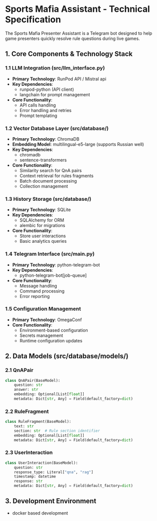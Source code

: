 # Sports Mafia Assistant - Technical Specification
The Sports Mafia Presenter Assistant is a Telegram bot designed to help game presenters quickly resolve rule questions during live games. 

## 1. Core Components & Technology Stack

### 1.1 LLM Integration (src/llm_interface.py)
- **Primary Technology**: RunPod API / Mistral api
- **Key Dependencies**: 
  - runpod-python (API client)
  - langchain for prompt management
- **Core Functionality**:
  - API calls handling
  - Error handling and retries
  - Prompt templating

### 1.2 Vector Database Layer (src/database/)
- **Primary Technology**: ChromaDB
- **Embedding Model**: multilingual-e5-large (supports Russian well)
- **Key Dependencies**:
  - chromadb
  - sentence-transformers
- **Core Functionality**:
  - Similarity search for QnA pairs
  - Context retrieval for rules fragments
  - Batch document processing
  - Collection management

### 1.3 History Storage (src/database/)
- **Primary Technology**: SQLite
- **Key Dependencies**: 
  - SQLAlchemy for ORM
  - alembic for migrations
- **Core Functionality**:
  - Store user interactions
  - Basic analytics queries

### 1.4 Telegram Interface (src/main.py)
- **Primary Technology**: python-telegram-bot
- **Key Dependencies**:
  - python-telegram-bot[job-queue]
- **Core Functionality**:
  - Message handling
  - Command processing
  - Error reporting

### 1.5 Configuration Management
- **Primary Technology**: OmegaConf
- **Core Functionality**:
  - Environment-based configuration
  - Secrets management
  - Runtime configuration updates

## 2. Data Models (src/database/models/)

### 2.1 QnAPair
```python
class QnAPair(BaseModel):
    question: str
    answer: str
    embedding: Optional[List[float]]
    metadata: Dict[str, Any] = Field(default_factory=dict)
```

### 2.2 RuleFragment
```python
class RuleFragment(BaseModel):
    text: str
    section: str  # Rule section identifier
    embedding: Optional[List[float]]
    metadata: Dict[str, Any] = Field(default_factory=dict)
```

### 2.3 UserInteraction
```python
class UserInteraction(BaseModel):
    question: str
    response_type: Literal["qna", "rag"]
    timestamp: datetime
    response: str
    metadata: Dict[str, Any] = Field(default_factory=dict)
```

## 3. Development Environment
- docker based development